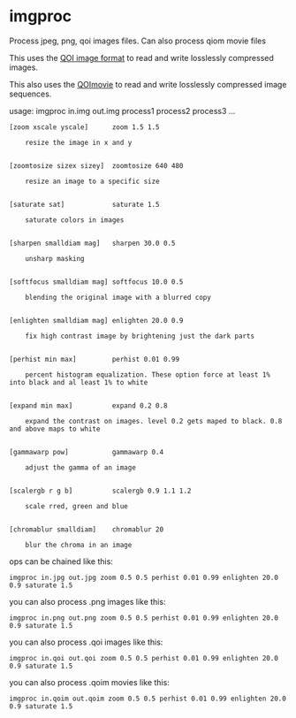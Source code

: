 # imgproc
Process jpeg, png, qoi images files.  Can also process qiom movie files

This uses the [QOI image format](https://github.com/phoboslab/qoi) to read and write losslessly compressed images.

This also uses the [QOImovie](https://github.com/PaulHaeberli/QOImovie) to read and write losslessly compressed image sequences.

usage: imgproc in.img out.img process1 process2 process3 ...

	[zoom xscale yscale]      zoom 1.5 1.5
	
	    resize the image in x and y
  
  
	[zoomtosize sizex sizey]  zoomtosize 640 480
	
	    resize an image to a specific size
  
  
	[saturate sat]            saturate 1.5
	
	    saturate colors in images
  
  
	[sharpen smalldiam mag]   sharpen 30.0 0.5
	
	    unsharp masking 
  
  
	[softfocus smalldiam mag] softfocus 10.0 0.5
	
	    blending the original image with a blurred copy
  
  
	[enlighten smalldiam mag] enlighten 20.0 0.9
	
	    fix high contrast image by brightening just the dark parts
  
  
	[perhist min max]         perhist 0.01 0.99
	
	    percent histogram equalization. These option force at least 1% into black and al least 1% to white
  
  
	[expand min max]          expand 0.2 0.8
	
	    expand the contrast on images. level 0.2 gets maped to black. 0.8 and above maps to white
  
  
	[gammawarp pow]           gammawarp 0.4
	
	    adjust the gamma of an image
  
  
	[scalergb r g b]          scalergb 0.9 1.1 1.2
	
	    scale rred, green and blue
  
  
	[chromablur smalldiam]    chromablur 20
	
	    blur the chroma in an image


ops can be chained like this:

	imgproc in.jpg out.jpg zoom 0.5 0.5 perhist 0.01 0.99 enlighten 20.0 0.9 saturate 1.5

you can also process .png images like this:

	imgproc in.png out.png zoom 0.5 0.5 perhist 0.01 0.99 enlighten 20.0 0.9 saturate 1.5

you can also process .qoi images like this:

	imgproc in.qoi out.qoi zoom 0.5 0.5 perhist 0.01 0.99 enlighten 20.0 0.9 saturate 1.5

you can also process .qoim movies like this:

	imgproc in.qoim out.qoim zoom 0.5 0.5 perhist 0.01 0.99 enlighten 20.0 0.9 saturate 1.5



